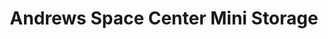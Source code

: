 ---
title: "Andrews Space Center Mini Storage"
url: /deer-trail/andrews-space-center-mini-storage/
shop: Baumarkt
---